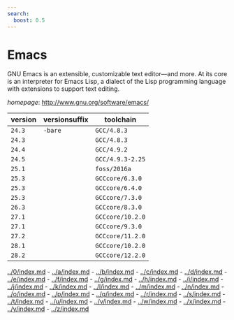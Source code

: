 ```yaml
---
search:
  boost: 0.5
---
```

# Emacs

GNU Emacs is an extensible, customizable text editor—and more.  At its core is an interpreter for Emacs Lisp, a dialect of the Lisp programming language  with extensions to support text editing.

*homepage*: <http://www.gnu.org/software/emacs/>

version | versionsuffix | toolchain
--------|---------------|----------
``24.3`` | ``-bare`` | ``GCC/4.8.3``
``24.3`` |  | ``GCC/4.8.3``
``24.4`` |  | ``GCC/4.9.2``
``24.5`` |  | ``GCC/4.9.3-2.25``
``25.1`` |  | ``foss/2016a``
``25.3`` |  | ``GCCcore/6.3.0``
``25.3`` |  | ``GCCcore/6.4.0``
``25.3`` |  | ``GCCcore/7.3.0``
``26.3`` |  | ``GCCcore/8.3.0``
``27.1`` |  | ``GCCcore/10.2.0``
``27.1`` |  | ``GCCcore/9.3.0``
``27.2`` |  | ``GCCcore/11.2.0``
``28.1`` |  | ``GCCcore/10.2.0``
``28.2`` |  | ``GCCcore/12.2.0``

[../0/index.md](0) - [../a/index.md](a) - [../b/index.md](b) - [../c/index.md](c) - [../d/index.md](d) - [../e/index.md](e) - [../f/index.md](f) - [../g/index.md](g) - [../h/index.md](h) - [../i/index.md](i) - [../j/index.md](j) - [../k/index.md](k) - [../l/index.md](l) - [../m/index.md](m) - [../n/index.md](n) - [../o/index.md](o) - [../p/index.md](p) - [../q/index.md](q) - [../r/index.md](r) - [../s/index.md](s) - [../t/index.md](t) - [../u/index.md](u) - [../v/index.md](v) - [../w/index.md](w) - [../x/index.md](x) - [../y/index.md](y) - [../z/index.md](z)

